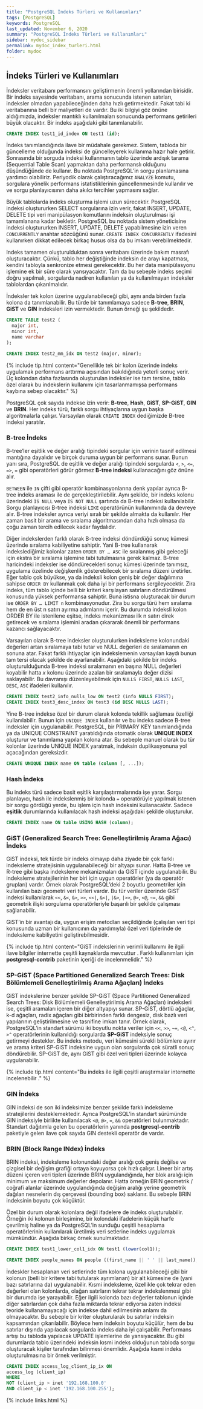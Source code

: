 ```yaml
---
title: "PostgreSQL İndeks Türleri ve Kullanımları"
tags: [PostgreSQL]
keywords: PostgreSQL
last_updated: November 6, 2020
summary: "PostgreSQL İndeks Türleri ve Kullanımları"
sidebar: mydoc_sidebar
permalink: mydoc_index_turleri.html
folder: mydoc
---
```


## İndeks Türleri ve Kullanımları

İndeksler veritabanı performansını geliştirmenin önemli yollarından birisidir. Bir indeks sayesinde veritabanı, arama sonucunda istenen satırları, indeksler olmadan yapabileceğinden daha hızlı getirmektedir. Fakat tabi ki veritabanına belli bir maliyetleri de vardır. Bu iki bilgiyi göz önüne aldığımızda, indeksler mantıklı kullanılmaları sonucunda performans getirileri büyük olacaktır. Bir indeks aşağıdaki gibi tanımlanabilir.

```sql
CREATE INDEX test1_id_index ON test1 (id);
```

İndeks tanımlandığında ilave bir müdahale gerekmez. Sistem, tabloda bir güncelleme olduğunda indeksi de güncelleyerek kullanıma hazır hale getirir. Sonrasında bir sorguda indeksi kullanmanın tablo üzerinde ardışık tarama (Sequential Table Scan) yapmaktan daha performanslı olduğunu düşündüğünde de kullanır. Bu noktada PostgreSQL’in sorgu planlamasına yardımcı olabiliriz. Periyodik olarak çalıştıracağımız ``ANALYZE`` komutu, sorgulara yönelik performans istatistiklerinin güncellenmesinde kullanılır ve ve sorgu planlayıcısının daha akılcı tercihler yapmasını sağlar.

Büyük tablolarda indeks oluşturma işlemi uzun sürecektir. PostgreSQL indeksi oluştururken SELECT sorgularına izin verir, fakat INSERT, UPDATE, DELETE tipi veri manipülasyon komutlarını indeksin oluşturulması işi tamamlanana kadar bekletir. PostgreSQL bu noktada sistem yöneticisine indeksi oluştururken INSERT, UPDATE, DELETE yapabilmesine izin veren ``CONCURRENTLY`` anahtar sözcüğünü sunar. ``CREATE INDEX CONCURRENTLY`` ifadesini kullanırken dikkat edilecek birkaç husus olsa da bu imkanı verebilmektedir.

Indeks tamamen oluşturulduktan sonra veritabanı üzerinde bakım masrafı oluşturacaktır. Çünkü, tablo her değiştiğinde indeksin de arayı kapatması, kendini tabloyla senkronize etmesi gerekecektir. Bu her data manipülasyonu işlemine ek bir süre olarak yansıyacaktır. Tam da bu sebeple indeks seçimi doğru yapılmalı, sorgularda nadiren kullanılan ya da kullanılmayan indeksler tablolardan çıkarılmalıdır.

İndeksler tek kolon üzerine uygulanabileceği gibi, aynı anda birden fazla kolona da tanımlanabilir. Bu türde bir tanımlamaya sadece **B-tree**, **BRIN**, **GiST** ve **GIN** indeksleri izin vermektedir. Bunun örneği şu şekildedir.

```sql
CREATE TABLE test2 (
  major int,
  minor int,
  name varchar
);

CREATE INDEX test2_mm_idx ON test2 (major, minor);
```

{% include tip.html content="Genellikle tek bir kolon üzerinde indeks uygulamak performans arttırma açısından bakıldığında yeterli sonuç verir. Üç kolondan daha fazlasında oluşturulan indeksler ise tam tersine, tablo özel olarak bu indekslerin kullanımı için tasarlanmamışsa performans kaybına sebep olacaktır." %}

PostgreSQL çok sayıda indekse izin verir: **B-tree**, **Hash**, **GiST**, **SP-GiST**, **GIN** ve **BRIN**. Her indeks türü, farklı sorgu ihtiyaçlarına uygun başka algoritmalarla çalışır. Varsayılan olarak ``CREATE INDEX`` dediğimizde B-tree indeksi yaratılır.

### B-tree İndeks

B-tree’ler eşitlik ve değer aralığı tipindeki sorgular için verinin tasnif edilmesi mantığına dayalıdır ve birçok duruma uygun bir performans sunar. Bunun yanı sıra, PostgreSQL de eşitlik ve değer aralığı tipindeki sorgularda ``<``, ``>``, ``<=``, ``=>``, ``=`` gibi operatörleri görür görmez **B-tree indeksi** kullanacağını göz önüne alır.

`BETWEEN` ile `IN` çifti gibi operatör kombinasyonlarına denk yapılar ayrıca B-tree indeks araması ile de gerçekleştirilebilir. Aynı şekilde, bir indeks kolonu üzerindeki ``IS NULL`` veya ``IS NOT NULL`` şartında da B-tree indeksi kullanılabilir. Sorgu planlayıcısı B-tree indeksi ``LIKE`` operatörünün kullanımında da devreye alır. B-tree indeksler ayrıca veriyi sıralı bir şekilde almakta da kullanılır. Her zaman basit bir arama ve sıralama algoritmasından daha hızlı olmasa da çoğu zaman tercih edilecek kadar faydalıdır.

Diğer indekslerden farklı olarak B-tree indeksi döndürdüğü sonuç kümesi üzerinde sıralama kabiliyetine sahiptir. Yani B-tree kullanarak indekslediğimiz kolonlar zaten ``ORDER BY … ASC`` ile sıralanmış gibi geleceği için ekstra bir sıralama işlemine tabi tutulmasına gerek kalmaz. B-tree haricindeki indeksler ise döndürecekleri sonuç kümesi üzerinde tanımsız, uygulama özelinde değişkenlik gösterebilecek bir sıralama düzeni üretirler. Eğer tablo çok büyükse, ya da indeksli kolon geniş bir değer dağılımına sahipse ``ORDER BY`` kullanmak çok daha iyi bir performans sergileyecektir. Zira indeks, tüm tablo içinde belli bir kriteri karşılayan satırların döndürülmesi konusunda yüksek performansa sahiptir. Buna istisna oluşturacak bir durum ise ``ORDER BY … LIMIT n`` kombinasyonudur. Zira bu sorgu türü hem sıralama hem de en üst n satırı ayırma adımlarını içerir. Bu durumda indeksli kolon ORDER BY ile istenilene eşitse, indeks mekanizması ilk n satırı direk getirecek ve sıralama işlemini aradan çıkararak önemli bir performans kazancı sağlayacaktır.

Varsayılan olarak B-tree indeksler oluşturulurken indeksleme kolonundaki değerleri artan sıralamaya tabi tutar ve NULL değerleri de sıralamanın en sonuna atar. Fakat farklı ihtiyaçlar için indekslemenin varsayılan kaydı bunun tam tersi olacak şekilde de ayarlanabilir. Aşağıdaki şekilde bir indeks oluşturulduğunda B-tree indeksi sıralamanın en başına NULL değerleri koyabilir hatta *x* kolonu üzerinde azalan bir sıralamayla değer dizisi saklayabilir. Bu davranışı düzenleyebilmek için ``NULLS FIRST``, ``NULLS LAST``, ``DESC``, ``ASC`` ifadeleri kullanılır.

```sql
CREATE INDEX test2_info_nulls_low ON test2 (info NULLS FIRST);
CREATE INDEX test3_desc_index ON test3 (id DESC NULLS LAST);
```

Yine B-tree indekse özel bir durum olarak kolonda tekillik sağlaması özelliği kullanılabilir. Bunun için ``UNIQUE INDEX`` kullanılır ve bu indeks sadece B-tree indeksler için uygulanabilir. PostgreSQL, bir PRIMARY KEY tanımlandığında ya da UNIQUE CONSTRAINT yaratıldığında otomatik olarak **UNIQUE INDEX** oluşturur ve tanımlama yapılan kolona atar. Bu sebeple manuel olarak bu tür kolonlar üzerinde UNIQUE INDEX yaratmak, indeksin duplikasyonuna yol açacağından gereksizdir.

```sql
CREATE UNIQUE INDEX name ON table (column [, ...]);
```

### Hash İndeks

Bu indeks türü sadece basit eşitlik karşılaştırmalarında işe yarar. Sorgu planlayıcı, hash ile indekslenmiş bir kolonda ``=`` operatörüyle yapılmak istenen bir sorgu gördüğü yerde, bu işlem için hash indeksini kullanacaktır. Sadece **eşitlik** durumlarında kullanılacak hash indeksi aşağıdaki şekilde oluşturulur.

```sql
CREATE INDEX name ON table USING HASH (column);
```

### GiST (Generalized Search Tree: Genelleştirilmiş Arama Ağacı) İndeks

GiST indeksi, tek türde bir indeks olmayıp daha ziyade bir çok farklı indeksleme stratejisinin uygulanabileceği bir altyapı sunar. Hatta B-tree ve R-tree gibi başka indeksleme mekanizmaları da GiST içinde uygulanabilir. Bu indeksleme stratejilerinin her biri için uygun operatörler (ya da operatör grupları) vardır. Örnek olarak PostgreSQL’deki 2 boyutlu geometriler için kullanılan bazı geometri veri türleri vardır. Bu tür veriler üzerinde GiST indeksi kullanılarak ``<<``, ``&<``, ``&>``, ``>>``, ``<<|``, ``&<|``, ``|&>``, ``|>>``, ``@>``, ``<@``, ``~=``, ``&&`` gibi geometrik ilişki sorgulama operatörleriyle başarılı bir şekilde çalışması sağlanabilir.

GiST’in bir avantajı da, uygun erişim metodları seçildiğinde (çalışılan veri tipi konusunda uzman bir kullanıcının da yardımıyla) özel veri tiplerinde de indeksleme kabiliyetini geliştirebilmesidir.

{% include tip.html content="GiST indekslerinin verimli kullanımı ile ilgili ilave bilgiler internette çeşitli kaynaklarda mevcuttur [](http://gist.cs.berkeley.edu/) [](http://www.sai.msu.su/~megera/postgres/gist/) . Farklı kullanımları için **postgresql-contrib** paketinin içeriği de incelenmelidir." %}

### SP-GiST (Space Partitioned Generalized Search Trees: Disk Bölümlemeli Genelleştirilmiş Arama Ağaçları) İndeks

GiST indekslerine benzer şekilde SP-GiST (Space Partitioned Generalized Search Trees: Disk Bölümlemeli Genelleştirilmiş Arama Ağaçları) indeksleri ise, çeşitli aramaları içeren bir diğer altyapıyı sunar. SP-GiST, dörtlü ağaçlar, k-d ağaçları, radix ağaçları gibi birbirinden farklı dengesiz, disk bazlı veri yapılarının geliştirilmesine ve tasnifine imkan tanır. Örnek olarak, PostgreSQL’in standart sürümü iki boyutlu nokta veriler için ``<<``, ``>>``, ``~=``, ``<@``, ``<^``, ``>^`` operatörlerinin kullanıldığı sorgularda **SP-GiST** indeksiyle sonuç getirmeyi destekler. Bu indeks metodu, veri kümesini sürekli bölümlere ayırır ve arama kriteri SP-GiST indeksine uygun olan sorgularda çok süratli sonuç döndürebilir. SP-GiST de, aynı GiST gibi özel veri tipleri üzerinde kolayca uygulanabilir.

{% include tip.html content="Bu indeks ile ilgili çeşitli araştırmalar internette incelenebilir [](https://www.cs.purdue.edu/spgist/)." %}

### GIN İndeks

GIN indeksi de son iki indeksimize benzer şekilde farklı indeksleme stratejilerini desteklemektedir. Ayrıca PostgreSQL’in standart sürümünde GIN indeksiyle birlikte kullanılacak ``<@``, ``@>``, ``=``, ``&&`` operatörleri bulunmaktadır. Standart dağıtımla gelen bu operatörlerin yanında **postgresql-contrib** paketiyle gelen ilave çok sayıda GIN destekli operatör de vardır.

### BRIN (Block Range INdex) İndeks

BRIN indeksi, indeksleme kolonundaki değer aralığı çok geniş değilse ve çizgisel bir değişim grafiği ortaya koyuyorsa çok hızlı çalışır. Lineer bir artış düzeni içeren veri tipleri üzerinde BRIN uygulandığında, her blok aralığı için minimum ve maksimum değerler depolanır. Hatta örneğin BRIN geometrik / coğrafi alanlar üzerinde uygulandığında değişim aralığı yerine geometrik dağılan nesnelerin dış çerçevesi (bounding box) saklanır. Bu sebeple BRIN indeksinin boyutu çok küçüktür.

Özel bir durum olarak kolonlara değil ifadelere de indeks oluşturulabilir. Örneğin iki kolonun birleşimine, bir kolondaki ifadelerin küçük harfe çevrilmiş haline ya da PostgreSQL’in sunduğu çeşitli hesaplama operatörlerinin kullanılarak üretilmiş veri setlerine indeks uygulamak mümkündür. Aşağıda birkaç örnek sunulmaktadır.

```sql
CREATE INDEX test1_lower_col1_idx ON test1 (lower(col1));

CREATE INDEX people_names ON people ((first_name || ' ' || last_name));
```

İndeskler hesaplanan veri setlerinde tüm kolona uygulanabileceği gibi bir kolonun (belli bir kritere tabi tutularak ayrımlanan) bir alt kümesine de (yani bazı satırlarına da) uygulanabilir. Kısmi indeksleme, özellikle çok tekrar eden değerleri olan kolonlarda, olağan satırların tekrar tekrar indekslenmesi gibi bir durumda işe yarayabilir. Eğer ilgili kolonda bazı değerler tablonun içinde diğer satırlardan çok daha fazla miktarda tekrar ediyorsa zaten indeksi teoride kullanamayacağı için indekse dahil edilmesinin anlamı da olmayacaktır. Bu sebeple bir kriter oluşturularak bu satırlar indeksin kapsamından çıkarılabilir. Böylece hem indeksin boyutu küçülür, hem de bu satırlar dışında yapılacak sorgularda indeks daha iyi çalışabilir. Performans artışı bu tabloda yapılacak UPDATE işlemlerine de yansıyacaktır. Bu gibi durumlarda tablo üzerindeki indeksin kısmi indeks olduğunun tabloda sorgu oluşturacak kişiler tarafından bilinmesi önemlidir. Aşağıda kısmi indeks oluşturulmasına bir örnek verilmiştir.

```sql
CREATE INDEX access_log_client_ip_ix ON
access_log (client_ip)
WHERE
NOT (client_ip > inet '192.168.100.0'
AND client_ip < inet '192.168.100.255');
```

{% include links.html %}
